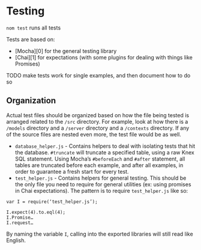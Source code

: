 # Testing

`nom test` runs all tests

Tests are based on:
- [Mocha][0] for the general testing library
- [Chai][1] for expectations (with some plugins for dealing with things like Promises)

TODO make tests work for single examples, and then document how to do so

## Organization

Actual test files should be organized based on how the file being tested is arranged related to the `/src` directory.  For example, look at how there is a `/models` directory and a `/server` directory and a `/contexts` directory.  If any of the source files are nested even more, the test file would be as well.

- `database_helper.js` - Contains helpers to deal with isolating tests that hit the database.  `#truncate` will truncate a specified table, using a raw Knex SQL statement.  Using Mocha’s `#beforeEach` and `#after` statement, all tables are truncated before each example, and after all examples, in order to guarantee a fresh start for every test.
- `test_helper.js` - Contains helpers for general testing.  This should be the only file you need to require for general utilities (ex: using promises in Chai expectations).  The pattern is to require `test_helper.js` like so:

```
var I = require(‘test_helper.js’);

I.expect(4).to.eql(4);
I.Promise…
I.request… 
```

By naming the variable `I`, calling into the exported libraries will still read like English.